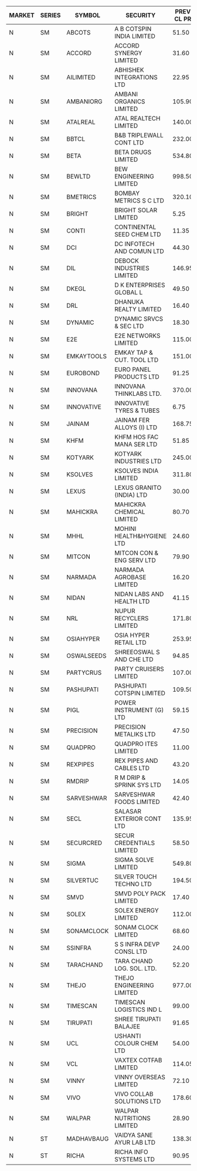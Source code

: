 


| MARKET | SERIES | SYMBOL | SECURITY | PREV CL PR | OPEN PRICE | HIGH PRICE | LOW PRICE | CLOSE PRICE | NET TRDVAL | NET TRDQTY | CORP IND | HI 52 WK | LO 52 WK |
| ----- | ----- | ----- | ----- | ----- | ----- | ----- | ----- | ----- | ----- | ----- | ----- | ----- | ----- |
| N | SM | ABCOTS | A B COTSPIN INDIA LIMITED | 51.50 | 51.50 | 51.60 | 49.00 | 50.40 | 1411600.00 | 28000 |  | 61.35 | 43.00 |
| N | SM | ACCORD | ACCORD SYNERGY LIMITED | 31.60 | 32.00 | 32.00 | 32.00 | 32.00 | 64000.00 | 2000 |  | 37.30 | 14.45 |
| N | SM | AILIMITED | ABHISHEK INTEGRATIONS LTD | 22.95 | 21.90 | 21.90 | 21.85 | 21.85 | 131250.00 | 6000 |  | 38.60 | 19.00 |
| N | SM | AMBANIORG | AMBANI ORGANICS LIMITED | 105.90 | 110.00 | 110.00 | 110.00 | 110.00 | 220000.00 | 2000 |  | 114.85 | 45.55 |
| N | SM | ATALREAL | ATAL REALTECH LIMITED | 140.00 | 139.00 | 139.00 | 139.00 | 139.00 | 222400.00 | 1600 |  | 188.40 | 30.95 |
| N | SM | BBTCL | B&B TRIPLEWALL CONT LTD | 232.00 | 236.90 | 239.50 | 231.70 | 235.00 | 3991200.00 | 17000 |  | 291.15 | 67.10 |
| N | SM | BETA | BETA DRUGS LIMITED | 534.80 | 505.05 | 515.00 | 505.00 | 515.00 | 610020.00 | 1200 |  | 695.00 | 116.20 |
| N | SM | BEWLTD | BEW ENGINEERING LIMITED | 998.50 | 980.00 | 980.00 | 948.60 | 948.60 | 956562.50 | 1000 |  | 1187.20 | 228.15 |
| N | SM | BMETRICS | BOMBAY METRICS S C LTD | 320.10 | 308.40 | 336.05 | 308.40 | 336.00 | 5900520.00 | 18000 |  | 336.05 | 117.90 |
| N | SM | BRIGHT | BRIGHT SOLAR LIMITED | 5.25 | 5.05 | 5.50 | 5.00 | 5.50 | 1503300.00 | 282000 |  | 14.80 | 4.60 |
| N | SM | CONTI | CONTINENTAL SEED CHEM LTD | 11.35 | 10.80 | 10.80 | 10.80 | 10.80 | 35996.40 | 3333 |  | 13.75 | 5.20 |
| N | SM | DCI | DC INFOTECH AND COMUN LTD | 44.30 | 42.00 | 42.00 | 42.00 | 42.00 | 252000.00 | 6000 |  | 100.00 | 35.95 |
| N | SM | DIL | DEBOCK INDUSTRIES LIMITED | 146.95 | 140.25 | 148.95 | 140.25 | 146.90 | 2770800.00 | 19200 |  | 161.00 | 6.30 |
| N | SM | DKEGL | D K ENTERPRISES GLOBAL L | 49.50 | 45.00 | 47.95 | 43.50 | 47.90 | 2899650.00 | 63000 |  | 72.60 | 35.10 |
| N | SM | DRL | DHANUKA REALTY LIMITED | 16.40 | 16.95 | 16.95 | 15.60 | 15.60 | 195300.00 | 12000 |  | 23.15 | 7.50 |
| N | SM | DYNAMIC | DYNAMIC SRVCS & SEC LTD | 18.30 | 18.25 | 18.25 | 17.40 | 17.40 | 315000.00 | 18000 |  | 57.70 | 17.40 |
| N | SM | E2E | E2E NETWORKS LIMITED | 115.00 | 112.00 | 114.00 | 112.00 | 112.00 | 1124000.00 | 10000 |  | 139.05 | 36.00 |
| N | SM | EMKAYTOOLS | EMKAY TAP & CUT. TOOL LTD | 151.00 | 152.50 | 152.50 | 152.50 | 152.50 | 3660000.00 | 24000 |  | 271.00 | 98.00 |
| N | SM | EUROBOND | EURO PANEL PRODUCTS LTD | 91.25 | 90.00 | 90.00 | 88.00 | 89.25 | 2493800.00 | 28000 |  | 137.00 | 72.05 |
| N | SM | INNOVANA | INNOVANA THINKLABS LTD. | 370.00 | 388.50 | 388.50 | 388.50 | 388.50 | 388500.00 | 1000 |  | 461.00 | 80.50 |
| N | SM | INNOVATIVE | INNOVATIVE TYRES & TUBES | 6.75 | 6.75 | 6.75 | 6.45 | 6.75 | 322350.00 | 48000 |  | 20.45 | 6.10 |
| N | SM | JAINAM | JAINAM FER ALLOYS (I) LTD | 168.75 | 167.95 | 173.00 | 167.95 | 173.00 | 2377200.00 | 14000 |  | 198.00 | 69.70 |
| N | SM | KHFM | KHFM HOS FAC MANA SER LTD | 51.85 | 49.30 | 49.30 | 49.30 | 49.30 | 305660.00 | 6200 |  | 72.00 | 28.80 |
| N | SM | KOTYARK | KOTYARK INDUSTRIES LTD | 245.00 | 233.00 | 233.60 | 232.75 | 232.75 | 3262600.00 | 14000 |  | 371.25 | 67.90 |
| N | SM | KSOLVES | KSOLVES INDIA LIMITED | 311.80 | 311.00 | 321.90 | 305.05 | 315.05 | 2385680.00 | 7600 |  | 1718.20 | 292.60 |
| N | SM | LEXUS | LEXUS GRANITO (INDIA) LTD | 30.00 | 28.55 | 28.55 | 28.55 | 28.55 | 256950.00 | 9000 |  | 44.45 | 10.30 |
| N | SM | MAHICKRA | MAHICKRA CHEMICAL LIMITED | 80.70 | 77.00 | 77.00 | 77.00 | 77.00 | 115500.00 | 1500 |  | 96.50 | 75.00 |
| N | SM | MHHL | MOHINI HEALTH&HYGIENE LTD | 24.60 | 23.00 | 23.00 | 23.00 | 23.00 | 207000.00 | 9000 |  | 42.75 | 19.15 |
| N | SM | MITCON | MITCON CON & ENG SERV LTD | 79.90 | 76.20 | 79.70 | 75.95 | 75.95 | 3052200.00 | 40000 |  | 137.65 | 33.10 |
| N | SM | NARMADA | NARMADA AGROBASE LIMITED | 16.20 | 17.00 | 17.00 | 17.00 | 17.00 | 612000.00 | 36000 |  | 17.00 | 9.50 |
| N | SM | NIDAN | NIDAN LABS AND HEALTH LTD | 41.15 | 39.30 | 39.60 | 39.15 | 39.30 | 550500.00 | 14000 |  | 70.70 | 38.05 |
| N | SM | NRL | NUPUR RECYCLERS LIMITED | 171.80 | 163.25 | 163.25 | 163.25 | 163.25 | 1795750.00 | 11000 |  | 316.05 | 124.20 |
| N | SM | OSIAHYPER | OSIA HYPER RETAIL LTD | 253.95 | 241.55 | 255.00 | 225.00 | 238.75 | 1246740.00 | 5200 |  | 315.00 | 117.00 |
| N | SM | OSWALSEEDS | SHREEOSWAL S AND CHE LTD | 94.85 | 90.15 | 90.15 | 90.15 | 90.15 | 360600.00 | 4000 |  | 99.80 | 28.00 |
| N | SM | PARTYCRUS | PARTY CRUISERS LIMITED | 107.00 | 104.00 | 104.00 | 102.00 | 102.00 | 412000.00 | 4000 |  | 122.00 | 16.50 |
| N | SM | PASHUPATI | PASHUPATI COTSPIN LIMITED | 109.50 | 109.25 | 109.25 | 107.00 | 109.00 | 520400.00 | 4800 |  | 111.00 | 60.10 |
| N | SM | PIGL | POWER INSTRUMENT (G) LTD | 59.15 | 59.15 | 59.15 | 59.15 | 59.15 | 118300.00 | 2000 |  | 88.60 | 33.25 |
| N | SM | PRECISION | PRECISION METALIKS LTD | 47.50 | 45.00 | 46.00 | 44.00 | 44.00 | 1352600.00 | 30000 |  | 55.95 | 40.90 |
| N | SM | QUADPRO | QUADPRO ITES LIMITED | 11.00 | 10.75 | 11.20 | 10.75 | 11.20 | 198600.00 | 18000 |  | 18.80 | 10.00 |
| N | SM | REXPIPES | REX PIPES AND CABLES LTD | 43.20 | 41.10 | 43.60 | 41.10 | 43.60 | 1016200.00 | 24000 |  | 64.35 | 26.00 |
| N | SM | RMDRIP | R M DRIP & SPRINK SYS LTD | 14.05 | 14.05 | 14.05 | 13.40 | 13.40 | 135300.00 | 10000 |  | 28.65 | 12.80 |
| N | SM | SARVESHWAR | SARVESHWAR FOODS LIMITED | 42.40 | 40.35 | 40.50 | 40.30 | 40.50 | 517040.00 | 12800 |  | 67.65 | 15.20 |
| N | SM | SECL | SALASAR EXTERIOR CONT LTD | 135.95 | 132.00 | 132.00 | 132.00 | 132.00 | 396000.00 | 3000 |  | 143.00 | 12.50 |
| N | SM | SECURCRED | SECUR CREDENTIALS LIMITED | 58.50 | 61.40 | 61.40 | 56.50 | 61.20 | 1314720.00 | 21600 |  | 67.90 | 12.00 |
| N | SM | SIGMA | SIGMA SOLVE LIMITED | 549.80 | 571.00 | 577.25 | 571.00 | 577.25 | 1381500.00 | 2400 |  | 745.75 | 38.15 |
| N | SM | SILVERTUC | SILVER TOUCH TECHNO LTD | 194.50 | 185.30 | 190.00 | 185.30 | 190.00 | 935900.00 | 5000 |  | 211.85 | 72.00 |
| N | SM | SMVD | SMVD POLY PACK LIMITED | 17.40 | 16.65 | 16.65 | 16.65 | 16.65 | 33300.00 | 2000 |  | 29.50 | 7.40 |
| N | SM | SOLEX | SOLEX ENERGY LIMITED | 112.00 | 109.00 | 109.00 | 108.00 | 108.00 | 434000.00 | 4000 |  | 176.00 | 33.25 |
| N | SM | SONAMCLOCK | SONAM CLOCK LIMITED | 68.60 | 69.00 | 69.00 | 67.00 | 67.00 | 612000.00 | 9000 |  | 77.35 | 39.00 |
| N | SM | SSINFRA | S S INFRA DEVP CONSL LTD | 24.00 | 22.80 | 22.85 | 22.80 | 22.80 | 273750.00 | 12000 |  | 33.40 | 8.00 |
| N | SM | TARACHAND | TARA CHAND LOG. SOL. LTD. | 52.20 | 52.80 | 53.00 | 50.00 | 53.00 | 3546300.00 | 68000 |  | 66.00 | 27.40 |
| N | SM | THEJO | THEJO ENGINEERING LIMITED | 977.00 | 971.00 | 997.90 | 930.00 | 947.35 | 3437017.50 | 3600 |  | 3950.00 | 826.00 |
| N | SM | TIMESCAN | TIMESCAN LOGISTICS IND L | 99.00 | 91.00 | 94.75 | 82.25 | 90.05 | 1623500.00 | 18000 |  | 161.15 | 74.25 |
| N | SM | TIRUPATI | SHREE TIRUPATI BALAJEE | 91.65 | 96.20 | 96.20 | 96.20 | 96.20 | 288600.00 | 3000 |  | 96.20 | 39.50 |
| N | SM | UCL | USHANTI COLOUR CHEM LTD | 54.00 | 55.00 | 55.00 | 55.00 | 55.00 | 110000.00 | 2000 |  | 67.50 | 27.55 |
| N | SM | VCL | VAXTEX COTFAB LIMITED | 114.05 | 110.00 | 113.00 | 108.35 | 108.50 | 3548500.00 | 32500 |  | 136.20 | 27.75 |
| N | SM | VINNY | VINNY OVERSEAS LIMITED | 72.10 | 69.00 | 69.00 | 68.80 | 68.80 | 826650.00 | 12000 |  | 77.55 | 29.00 |
| N | SM | VIVO | VIVO COLLAB SOLUTIONS LTD | 178.60 | 170.10 | 170.10 | 169.70 | 169.70 | 1901920.00 | 11200 |  | 369.80 | 169.70 |
| N | SM | WALPAR | WALPAR NUTRITIONS LIMITED | 28.90 | 27.50 | 27.50 | 27.50 | 27.50 | 55000.00 | 2000 |  | 51.50 | 27.20 |
| N | ST | MADHAVBAUG | VAIDYA SANE AYUR LAB LTD | 138.30 | 145.20 | 145.20 | 138.50 | 145.20 | 16183440.00 | 112000 |  | 145.20 | 98.00 |
| N | ST | RICHA | RICHA INFO SYSTEMS LTD | 90.95 | 86.45 | 86.45 | 86.45 | 86.45 | 345800.00 | 4000 |  | 127.00 | 83.10 |



